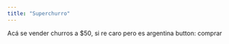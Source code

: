```yaml
---
title: "Superchurro"
---
```


Acá se vender churros a $50, si re caro pero es argentina
button: comprar
